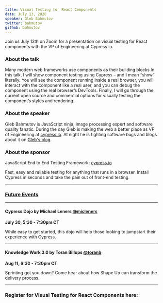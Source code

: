 ```yaml
---
title: Visual Testing for React Components
date: July 13, 2020
speaker: Gleb Bahmutov
twitter: bahmutov
github: bahmutov
---
```


Join us July 13th on Zoom for a presentation on visual testing for React components with the VP of Engineering at Cypress.io.

### About the talk

Many modern web frameworks use components as their building blocks.In this talk, I will show component testing using Cypress – and I mean “show” literally. You will see the component running inside a real browser, you will interact with the component like a real user, and you can debug the component using the real browser’s DevTools. Finally, I will go through the current open source and commercial options for visually testing the component’s styles and rendering.

### About the speaker

Gleb Bahmutov is JavaScript ninja, image processing expert and software quality fanatic. During the day Gleb is making the web a better place as VP of Engineering at [cypress.io](https://www.cypress.io). At night he is fighting software bugs and blogs about it on [Gleb's blog](http://glebbahmutov.com/blog).

### About the sponsor

JavaScript End to End Testing Framework: [cypress.io](https://www.cypress.io)

Fast, easy and reliable testing for anything that runs in a browser. Install Cypress in seconds and take the pain out of front-end testing.

---

### [Future Events](#future-events)

---

#### Cypress Dojo by Michael Leners [@micleners](https://github.com/micleners/cypress-cotd)

**July 30, 5:30 - 7:30pm CT**

While easy to get started, this dojo will help those looking to jumpstart their experience with Cypress.

---

#### Knowledge Work 3.0 by Toran Billups [@toranb](https://toranbillups.com/)

**Aug 11, 6:30 - 7:30pm CT**

Sprinting got you down? Come hear about how Shape Up can transform the delivery process.

---

### Register for Visual Testing for React Components here:
